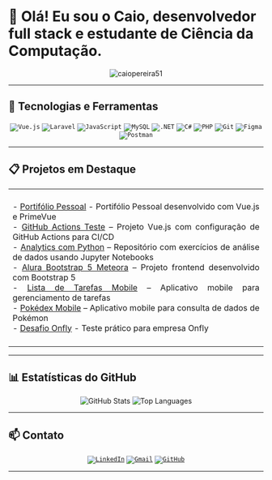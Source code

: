 # 👋 Olá! Eu sou o Caio, desenvolvedor full stack e estudante de Ciência da Computação.

<div align="center">
  <img src="https://komarev.com/ghpvc/?username=caiopereira51&label=Profile%20views&color=0e75b6&style=flat" alt="caiopereira51" />
</div>

----

## 🚀 Tecnologias e Ferramentas

<div align="center">
  <code><img src="https://img.shields.io/badge/Vue.js-35495E?style=for-the-badge&logo=vuedotjs&logoColor=4FC08D" alt="Vue.js"/></code>
  <code><img src="https://img.shields.io/badge/Laravel-FF2D20?style=for-the-badge&logo=laravel&logoColor=white" alt="Laravel"/></code>
  <code><img src="https://img.shields.io/badge/JavaScript-F7DF1E?style=for-the-badge&logo=javascript&logoColor=black" alt="JavaScript"/></code>
  <code><img src="https://img.shields.io/badge/MySQL-00000F?style=for-the-badge&logo=mysql&logoColor=white" alt="MySQL"/></code>
  <code><img src="https://img.shields.io/badge/.NET-512BD4?style=for-the-badge&logo=dotnet&logoColor=white" alt=".NET"/></code>
  <code><img src="https://img.shields.io/badge/C%23-239120?style=for-the-badge&logo=c-sharp&logoColor=white" alt="C#"/></code>
  <code><img src="https://img.shields.io/badge/PHP-777BB4?style=for-the-badge&logo=php&logoColor=white" alt="PHP"/></code>
  <code><img src="https://img.shields.io/badge/Git-F05032?style=for-the-badge&logo=git&logoColor=white" alt="Git"/></code>
  <code><img src="https://img.shields.io/badge/Figma-F24E1E?style=for-the-badge&logo=figma&logoColor=white" alt="Figma"/></code>
  <code><img src="https://img.shields.io/badge/Postman-FF6C37?style=for-the-badge&logo=postman&logoColor=white" alt="Postman"/></code>
</div>

----

## 📋 Projetos em Destaque
<div align="center">
  
<table>
  <tr>
   <td align="center" colspan="2"></td>
  </tr> 
  <tr>
  <td width="90%">
    <div align="justify">
      <p>
        - <a href="https://caiopereira51.github.io/" target="_blank">Portifólio Pessoal</a> - Portifólio Pessoal desenvolvido com Vue.js e PrimeVue<br />
        - <a href="https://github.com/CaioPereira51/gh_actions_teste" target="_blank">GitHub Actions Teste</a> – Projeto Vue.js com configuração de GitHub Actions para CI/CD<br />
        - <a href="https://github.com/CaioPereira51/analitics-com-python" target="_blank">Analytics com Python</a> – Repositório com exercícios de análise de dados usando Jupyter Notebooks<br />
        - <a href="https://github.com/CaioPereira51/alura-bootstrap5-meteora" target="_blank">Alura Bootstrap 5 Meteora</a> – Projeto frontend desenvolvido com Bootstrap 5<br />
        - <a href="https://github.com/CaioPereira51/Aula-mobile-Lista-tarefas" target="_blank">Lista de Tarefas Mobile</a> – Aplicativo mobile para gerenciamento de tarefas<br />
        - <a href="https://github.com/CaioPereira51/Aula-mobile-Pokedex" target="_blank">Pokédex Mobile</a> – Aplicativo mobile para consulta de dados de Pokémon<br />
        - <a href="https://github.com/CaioPereira51/desafio-onfly" target="_blank">Desafio Onfly</a> - Teste prático para empresa Onfly<br />
      </p>
    </div>
  </td>
  </tr>
  <tr>
    <td align="center" colspan="2"></td>
  </tr> 
</table>
</div>

----

## 📊 Estatísticas do GitHub

<div align="center">
  <img src="https://github-readme-stats.vercel.app/api?username=caiopereira51&show_icons=true&theme=radical" alt="GitHub Stats"/>
  <img src="https://github-readme-stats.vercel.app/api/top-langs/?username=caiopereira51&layout=compact&theme=radical" alt="Top Languages"/>
</div>

----

## 📫 Contato

<div align="center">
  <code><a href="https://www.linkedin.com/in/caiopereira51" target="_blank"><img src="https://img.shields.io/badge/LinkedIn-%230077B5.svg?style=for-thebadge&logo=linkedin&logoColor=white" alt="LinkedIn"/></a></code>
  <code><a href="mailto:dev.caiop@gmail.com"><img src="https://img.shields.io/badge/Gmail-D14836?style=for-the-badge&logo=gmail&logoColor=white" alt="Gmail"/></a></code>
  <code><a href="https://github.com/CaioPereira51" target="_blank"><img src="https://img.shields.io/badge/GitHub-100000?style=for-the-badge&logo=github&logoColor=white" alt="GitHub"/></a></code>
</div>

----
